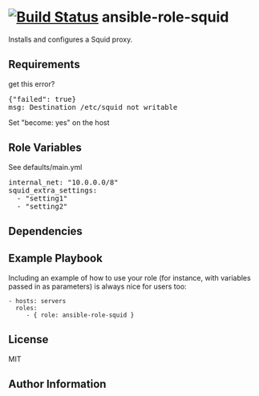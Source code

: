 [![Build Status](https://travis-ci.org/CSCfi/ansible-role-squid.svg)](https://travis-ci.org/CSCfi/ansible-role-squid)
ansible-role-squid
=========

Installs and configures a Squid proxy.

Requirements
------------

get this error?
<pre>
{"failed": true}
msg: Destination /etc/squid not writable
</pre>

Set "become: yes" on the host

Role Variables
--------------

See defaults/main.yml

<pre>
internal_net: "10.0.0.0/8"
squid_extra_settings:
  - "setting1"
  - "setting2"
</pre>

Dependencies
------------


Example Playbook
----------------

Including an example of how to use your role (for instance, with variables passed in as parameters) is always nice for users too:

    - hosts: servers
      roles:
         - { role: ansible-role-squid }

License
-------

MIT

Author Information
------------------
